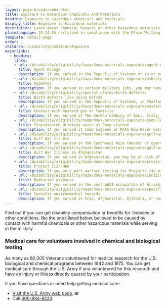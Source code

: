 ```yaml
---
layout: page-breadcrumbs.html
title: Exposure To Hazardous Chemicals And Materials
heading: Exposure to hazardous chemicals and materials
display_title: Exposure to hazardous materials
description: Learn about chemical hazards or other hazardous materials you may have come in contact with during military service. Find out if you can get VA disability compensation for illnesses related to exposure to hazardous chemicals or materials.
plainlanguage: 10-24-16 certified in compliance with the Plain Writing Act
template: detail-page
order: 1
children: disabilityConditionsExposure
majorlinks:
  - heading:
    links:
    - url: /disability/eligibility/hazardous-materials-exposure/agent-orange/
      title: Agent Orange
      description: If you served in the Republic of Vietnam or in or near the Korean Demilitarized Zone (DMZ) during the Vietnam Era—or in certain related jobs—you may have had contact with Agent Orange, an herbicide used to clear plants and trees during the war.
    - url: /disability/eligibility/hazardous-materials-exposure/asbestos/
      title: Asbestos
      description: If you worked in certain military jobs, you may have had contact with asbestos (toxic fibers once used in many buildings and products).
    - url: /disability/eligibility/special-claims/birth-defects/
      title: Birth defects like spina bifida
      description: If you served in the Republic of Vietnam, in Thailand, or in or near the Korean Demilitarized Zone during the Vietnam Era—and your child has spina bifida or certain other birth defects—your child may be eligible for disability benefits.
    - url: /disability/eligibility/hazardous-materials-exposure/mustard-gas-lewisite/
      title: Contact with mustard gas or lewisite
      description: If you served at the German bombing of Bari, Italy, in World War II or worked in certain other jobs, you may have had contact with mustard gas.
    - url: /disability/eligibility/hazardous-materials-exposure/camp-lejeune-water-contamination/
      title: Contaminated drinking water at Camp Lejeune
      description: If you served at Camp Lejeune or MCAS New River between August 1953 and December 1987, you may be at risk for certain illnesses believed to be caused by contaminants found in the drinking water during that time.
    - url: /disability/eligibility/hazardous-materials-exposure/gulf-war-illness-southwest-asia/
      title: Gulf War Illness
      description: If you served in the Southwest Asia theater of operations, you may be at risk of certain illnesses or other conditions linked to this region.
    - url: /disability/eligibility/hazardous-materials-exposure/gulf-war-illness-afghanistan/
      title: Gulf War Illness in Afghanistan
      description: If you served in Afghanistan, you may be at risk of certain illnesses or other conditions linked to this region.
    - url: /disability/eligibility/hazardous-materials-exposure/project-112-shad/
      title: Project 112/SHAD
      description: If you were part warfare testing for Projects 112 or Shipboard Hazard and Defense (SHAD) from 1962 to 1974, you may be at risk of illnesses believed to be caused by chemical testing.
    - url: /disability/eligibility/hazardous-materials-exposure/ionizing-radiation/
      title: Radiation exposure
      description: If you served in the post-WWII occupation of Hiroshima or Nagasaki, were imprisoned in Japan, worked with or near nuclear weapons testing, or served at a gaseous diffusion plant or in certain other jobs, you may be at risk for illnesses believed to be caused by radiation.
    - url: /disability/eligibility/hazardous-materials-exposure/specific-environmental-hazards/
      title: Specific environmental hazards
      description: If you served in Iraq, Afghanistan, Djibouti, or near Atsugi, Japan, you may have had contact with toxic chemicals in the air, water, or soil.
---
```



<div class="va-introtext">

Find out if you can get disability compensation or benefits for illnesses or other conditions, like the ones listed below, believed to be caused by contact with harmful chemicals or other hazardous materials while serving in the military.
</div>

<div class="feature" markdown="1">

### Medical care for volunteers involved in chemical and biological testing

As many as 60,000 Veterans volunteered for medical research for the U.S. biological and chemical programs between 1942 and 1975. You can get medical care through the U.S. Army if you volunteered for this research and have an injury or illness directly caused by your participation.

If you have questions or need help getting medical care: 
- [Visit the U.S. Army web page](https://armymedicine.health.mil/CBTP), **or** 
- Call <a href="tel:+18009848523">800-984-8523</a>

</div>
